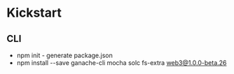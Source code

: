 # Kickstart

## CLI
* npm init - generate package.json
* npm install --save ganache-cli mocha solc fs-extra web3@1.0.0-beta.26 
